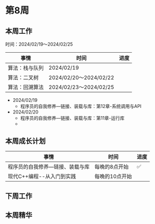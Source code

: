 # 第8周

## 本周工作

时间：2024/02/19～2024/02/25

| 事情           | 时间                   | 进度 |
| -------------- | ---------------------- | ---- |
| 算法：栈与队列 | 2024/02/19             |      |
| 算法：二叉树   | 2024/02/20～2024/02/22 |      |
| 算法：回溯算法 | 2024/02/23～2024/02/25 |      |

+ 2024/02/19
  + 程序员的自我修养—链接、装载与库：第12章-系统调用与API
+ 2024/02/20
  + 程序员的自我修养—链接、装载与库：第11章-运行库
  + 

## 本周成长计划

| 事情                            | 时间           | 进度 |
| ------------------------------- | -------------- | ---- |
| 程序员的自我修养—链接、装载与库 | 每晚的8点开始  | ✅    |
| 现代C++编程--从入门到实践       | 每晚的10点开始 |      |

## 下周工作

## 本周精华

